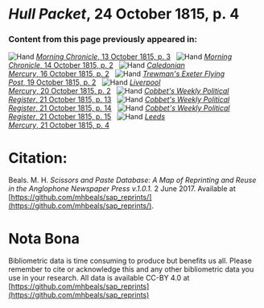 # *Hull Packet*, 24 October 1815, p. 4  
  
### Content from this page previously appeared in:  
![Hand](http://scissorsandpaste.net/wp-content/uploads/2017/06/smallhandpointer.png) [*Morning Chronicle*, 13 October 1815, p. 3](https://mhbeals.github.io/sap_html/Morning-Chronicle/Morning-Chronicle-13-October-1815-p-3)  
![Hand](http://scissorsandpaste.net/wp-content/uploads/2017/06/smallhandpointer.png) [*Morning Chronicle*, 14 October 1815, p. 2](https://mhbeals.github.io/sap_html/Morning-Chronicle/Morning-Chronicle-14-October-1815-p-2)  
![Hand](http://scissorsandpaste.net/wp-content/uploads/2017/06/smallhandpointer.png) [*Caledonian Mercury*, 16 October 1815, p. 2](https://mhbeals.github.io/sap_html/Caledonian-Mercury/Caledonian-Mercury-16-October-1815-p-2)  
![Hand](http://scissorsandpaste.net/wp-content/uploads/2017/06/smallhandpointer.png) [*Trewman's Exeter Flying Post*, 19 October 1815, p. 2](https://mhbeals.github.io/sap_html/Trewman's-Exeter-Flying-Post/Trewman's-Exeter-Flying-Post-19-October-1815-p-2)  
![Hand](http://scissorsandpaste.net/wp-content/uploads/2017/06/smallhandpointer.png) [*Liverpool Mercury*, 20 October 1815, p. 2](https://mhbeals.github.io/sap_html/Liverpool-Mercury/Liverpool-Mercury-20-October-1815-p-2)  
![Hand](http://scissorsandpaste.net/wp-content/uploads/2017/06/smallhandpointer.png) [*Cobbet's Weekly Political Register*, 21 October 1815, p. 13](https://mhbeals.github.io/sap_html/Cobbet's-Weekly-Political-Register/Cobbet's-Weekly-Political-Register-21-October-1815-p-13)  
![Hand](http://scissorsandpaste.net/wp-content/uploads/2017/06/smallhandpointer.png) [*Cobbet's Weekly Political Register*, 21 October 1815, p. 14](https://mhbeals.github.io/sap_html/Cobbet's-Weekly-Political-Register/Cobbet's-Weekly-Political-Register-21-October-1815-p-14)  
![Hand](http://scissorsandpaste.net/wp-content/uploads/2017/06/smallhandpointer.png) [*Cobbet's Weekly Political Register*, 21 October 1815, p. 15](https://mhbeals.github.io/sap_html/Cobbet's-Weekly-Political-Register/Cobbet's-Weekly-Political-Register-21-October-1815-p-15)  
![Hand](http://scissorsandpaste.net/wp-content/uploads/2017/06/smallhandpointer.png) [*Leeds Mercury*, 21 October 1815, p. 4](https://mhbeals.github.io/sap_html/Leeds-Mercury/Leeds-Mercury-21-October-1815-p-4)  


# Citation: 

Beals. M. H. *Scissors and Paste Database: A Map of Reprinting and Reuse in the Anglophone Newspaper Press v.1.0.1.* 2 June 2017. Available at [https://github.com/mhbeals/sap_reprints/](https://github.com/mhbeals/sap_reprints/). 

# Nota Bona

Bibliometric data is time consuming to produce but benefits us all. Please remember to cite or acknowledge this and any other bibliometric data you use in your research. All data is available CC-BY 4.0 at [https://github.com/mhbeals/sap_reprints](https://github.com/mhbeals/sap_reprints)